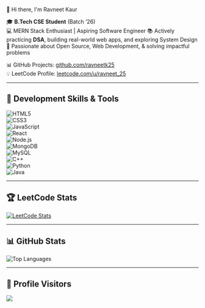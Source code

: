 


👋 Hi there, I'm Ravneet Kaur

🎓 **B.Tech CSE Student** (Batch ’26)  
💻 MERN Stack Enthusiast | Aspiring Software Engineer 
📚 Actively practicing **DSA**, building real-world web apps, and exploring System Design  
🌱 Passionate about Open Source, Web Development, & solving impactful problems


📊 GitHub Projects: [github.com/ravneetk25](https://github.com/ravneetk25)  
💡 LeetCode Profile: [leetcode.com/u/ravneet_25](https://leetcode.com/u/ravneet_25/)

---

## 🔧 Development Skills & Tools  

![HTML5](https://img.shields.io/badge/-HTML5-E34F26?style=flat&logo=html5&logoColor=white)  
![CSS3](https://img.shields.io/badge/-CSS3-1572B6?style=flat&logo=css3&logoColor=white)  
![JavaScript](https://img.shields.io/badge/-JavaScript-F7DF1E?style=flat&logo=javascript&logoColor=black)  
![React](https://img.shields.io/badge/-React-61DAFB?style=flat&logo=react&logoColor=black)  
![Node.js](https://img.shields.io/badge/-Node.js-339933?style=flat&logo=nodedotjs&logoColor=white)  
![MongoDB](https://img.shields.io/badge/-MongoDB-47A248?style=flat&logo=mongodb&logoColor=white)  
![MySQL](https://img.shields.io/badge/-MySQL-4479A1?style=flat&logo=mysql&logoColor=white)  
![C++](https://img.shields.io/badge/-C++-00599C?style=flat&logo=cplusplus&logoColor=white)  
![Python](https://img.shields.io/badge/-Python-3776AB?style=flat&logo=python&logoColor=white)  
![Java](https://img.shields.io/badge/-Java-007396?style=flat&logo=java&logoColor=white)

---

## 🏆 LeetCode Stats  

[![LeetCode Stats](https://leetcard.jacoblin.cool/ravneet_25?theme=dark&font=Baloo%202&ext=heatmap)](https://leetcode.com/u/ravneet_25/)  

---

## 📊 GitHub Stats   
![Top Languages](https://github-readme-stats.vercel.app/api/top-langs/?username=ravneetk25&layout=compact&theme=radical)

---

## 👀 Profile Visitors  

![](https://komarev.com/ghpvc/?username=ravneetk25&color=blue)




<!--
**ravneetk25/ravneetk25** is a ✨ _special_ ✨ repository because its `README.md` (this file) appears on your GitHub profile.

Here are some ideas to get you started:

- 🔭 I’m currently working on ...
- 🌱 I’m currently learning ...
- 👯 I’m looking to collaborate on ...
- 🤔 I’m looking for help with ...
- 💬 Ask me about ...
- 📫 How to reach me: ...
- 😄 Pronouns: ...
- ⚡ Fun fact: ...
-->
